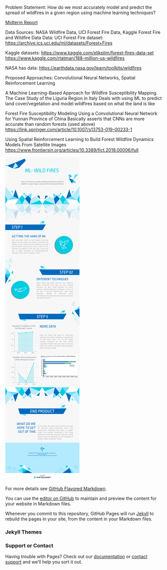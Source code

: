 Problem Statement: How do we most accurately model and predict the spread of wildfires in a given region using machine learning techniques?

<a href="page1.html">Midterm Report</a>

Data Sources: NASA Wildfire Data, UCI Forest Fire Data, Kaggle Forest Fire and Wildfire Data
Data: 
UCI Forest Fire dataset: https://archive.ics.uci.edu/ml/datasets/Forest+Fires

Kaggle datasets: https://www.kaggle.com/elikplim/forest-fires-data-set
		    https://www.kaggle.com/rtatman/188-million-us-wildfires

NASA has data: https://earthdata.nasa.gov/learn/toolkits/wildfires

Proposed Approaches: Convolutional Neural Networks, Spatial Reinforcement Learning

A Machine Learning-Based Approach for Wildfire Susceptibility Mapping. The Case Study of the Liguria Region in Italy 
Deals with using ML to predict land cover/vegetation and model wildfires based on what the land is like

Forest Fire Susceptibility Modeling Using a Convolutional Neural Network for Yunnan Province of China
Basically asserts that CNNs are more accurate than random forests (used above)
https://link.springer.com/article/10.1007/s13753-019-00233-1

Using Spatial Reinforcement Learning to Build Forest Wildfire Dynamics Models From Satellite Images
https://www.frontiersin.org/articles/10.3389/fict.2018.00006/full


![Image](my-visual_49388563.png)

For more details see [GitHub Flavored Markdown](https://guides.github.com/features/mastering-markdown/).

You can use the [editor on GitHub](https://github.com/Crystal-Shouqi-Li/cs4641_wildfires/edit/gh-pages/index.md) to maintain and preview the content for your website in Markdown files.

Whenever you commit to this repository, GitHub Pages will run [Jekyll](https://jekyllrb.com/) to rebuild the pages in your site, from the content in your Markdown files.

### Jekyll Themes


### Support or Contact

Having trouble with Pages? Check out our [documentation](https://docs.github.com/categories/github-pages-basics/) or [contact support](https://github.com/contact) and we’ll help you sort it out.


